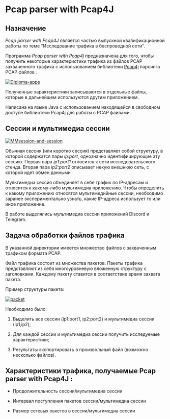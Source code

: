 # Pcap parser with Pcap4J

## Назначение

_Pcap parser with Pcap4J_ является частью выпускной квалификационной работы по теме "Исследование трафика в беспроводной сети".

Программа _Pcap parser with Pcap4j_ предназначена для того, чтобы получить некоторые характеристики трафика из файлов PCAP захваченного трафика с использованием
библиотеки [Pcap4j](https://github.com/kaitoy/pcap4j) парсинга PCAP файлов .

<a href="https://ibb.co/mDWx8GS"><img src="https://i.ibb.co/X2Rw8bV/Diploma-apps.png" alt="Diploma-apps" border="0"></a>

Полученные характеристики записываются в отдельные файлы, которые в дальнейшем используются другим приложением.


Написана на языке Java с использованием находящейся в свободном доступе библиотеки Pcap4j для работы с PCAP файлами.

## Сессии и мультимедиа сессии

<a href="https://ibb.co/kJBYfCP"><img src="https://i.ibb.co/pQwC8Fk/MMsession-and-session.png" alt="MMsession-and-session" border="0"></a>

Обычная сессия (или коротко сессия) представляет собой структуру, в которой содержатся пары _ip:port_, однозначно идентифицирующие эту сессию. Первая пара _ip1:port1_ относится к сети исследовательского стенда. Вторая пара _ip2:port2_ описывает некую внешнюю сеть, с которой идет обмен данными

Мультимедиа сессия объединяет в себе трафик по IP-адресам и относится к какому-либо мультимедиа приложению. Чтобы определить к какому приложению относятся мультимедийные сессии, необходимо заранее экспериментально узнать, какие IP-адреса использует то или иное приложение. 

В работе выделялись мультимедиа сессии приложений Discord и Telegram.


## Задача обработки файлов трафика
В указанной директории имеется множество файлов с захваченным трафиком формата PCAP.

Файл трафика состоит из множества пакетов.
Пакеты трафика представляют из себя многоуровневую вложенную структуру с заголовками.
Каждому пакету ставится в соответствие время захвата пакета. 

Пример структуры пакета:

<a href="https://imgbb.com/"><img src="https://i.ibb.co/tDhpznJ/packet.png" alt="packet" border="0"></a>

Необходимо было:
1) Выделить все сессии (ip1:port1, ip2:port2) и мультимедиа сессии (ip1,ip2);

2) Для каждой сессии и мультимедиа сессии получить исследуемые характеристики;

3) Результаты экспортировать в произвольный файл (возможно несколько файлов).


## Характеристики трафика, получаемые Pcap parser with Pcap4J :

   
 + Продолжительность сессии/мультимедиа сессии
  
 + Интервал поступления пакетов сессии/мультимедиа сессии

 + Размер сетевых пакетов в сессии/мультимедиа сессии


  
 





